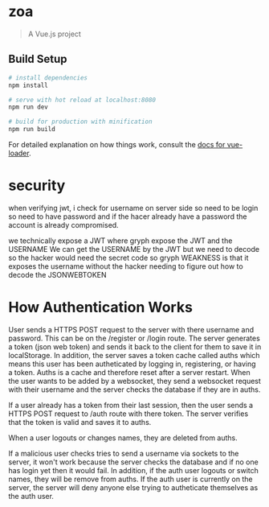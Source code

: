 # zoa

> A Vue.js project

## Build Setup

``` bash
# install dependencies
npm install

# serve with hot reload at localhost:8080
npm run dev

# build for production with minification
npm run build
```

For detailed explanation on how things work, consult the [docs for vue-loader](http://vuejs.github.io/vue-loader).

# security

when verifying jwt, i check for username on server side
so need to be login so need to have password and if the hacer
already have a password the account is already compromised.

we technically expose a JWT
where gryph expose the JWT and the USERNAME
We can get the USERNAME by the JWT but we need to decode
so the hacker would need the secret code
so gryph WEAKNESS is that it exposes the
username without the hacker needing to figure out how to decode the JSONWEBTOKEN


# How Authentication Works

User sends a HTTPS POST request to the server with there username and password.
This can be on the /register or /login route. The server generates a token
(json web token) and sends it back to the client for them to save it in
localStorage. In addition, the server saves a token cache called auths which
means this user has been autheticated by logging in, registering, or having
a token. Auths is a cache and therefore reset after a server restart. When
the user wants to be added by a websocket, they send a websocket request with
their username and the server checks the database if they are in auths.

If a user already has a token from their last session, then the user sends a
HTTPS POST request to /auth route with there token. The server verifies that
the token is valid and saves it to auths.

When a user logouts or changes names, they are deleted from auths.

If a malicious user checks tries to send a username via sockets to the server,
it won't work because the server checks the database and if no one has login
yet then it would fail. In addition, if the auth user logouts or switch names,
they will be remove from auths. If the auth user is currently on the server, the
server will deny anyone else trying to autheticate themselves as the auth user.
